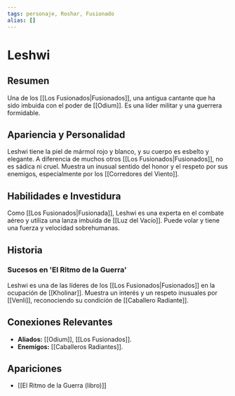 ```yaml
---
tags: personaje, Roshar, Fusionado
alias: []
---
```


# Leshwi

## Resumen
Una de los [[Los Fusionados|Fusionados]], una antigua cantante que ha sido imbuida con el poder de [[Odium]]. Es una líder militar y una guerrera formidable.

## Apariencia y Personalidad
Leshwi tiene la piel de mármol rojo y blanco, y su cuerpo es esbelto y elegante. A diferencia de muchos otros [[Los Fusionados|Fusionados]], no es sádica ni cruel. Muestra un inusual sentido del honor y el respeto por sus enemigos, especialmente por los [[Corredores del Viento]].

## Habilidades e Investidura
Como [[Los Fusionados|Fusionada]], Leshwi es una experta en el combate aéreo y utiliza una lanza imbuida de [[Luz del Vacío]]. Puede volar y tiene una fuerza y velocidad sobrehumanas.

## Historia
### Sucesos en 'El Ritmo de la Guerra'
Leshwi es una de las líderes de los [[Los Fusionados|Fusionados]] en la ocupación de [[Kholinar]]. Muestra un interés y un respeto inusuales por [[Venli]], reconociendo su condición de [[Caballero Radiante]].

## Conexiones Relevantes
* **Aliados:** [[Odium]], [[Los Fusionados]].
* **Enemigos:** [[Caballeros Radiantes]].

## Apariciones
* [[El Ritmo de la Guerra (libro)]]
